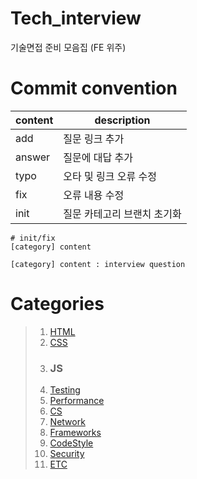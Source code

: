 # Tech_interview

기술면접 준비 모음집 (FE 위주)

# Commit convention

| content | description                 |
| ------- | --------------------------- |
| add     | 질문 링크 추가              |
| answer  | 질문에 대답 추가            |
| typo    | 오타 및 링크 오류 수정      |
| fix     | 오류 내용 수정              |
| init    | 질문 카테고리 브랜치 초기화 |

```
# init/fix
[category] content

[category] content : interview question
```

# Categories

> 1. [HTML]()
> 2. [CSS]()
> 3. ### JS
> 4. [Testing]()
> 5. [Performance]()
> 6. [CS]()
> 7. [Network]()
> 8. [Frameworks]()
> 9. [CodeStyle]()
> 10. [Security]()
> 11. [ETC]()
